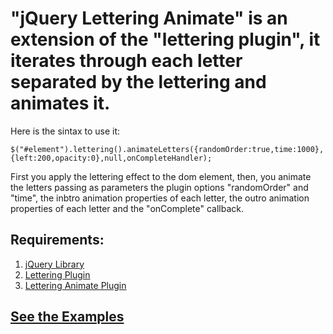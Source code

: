 "jQuery Lettering Animate" is an extension of the "lettering plugin", it iterates through each letter separated by the lettering and animates it.
====================
		
Here is the sintax to use it:
			
```
$("#element").lettering().animateLetters({randomOrder:true,time:1000},{left:200,opacity:0},null,onCompleteHandler);
```
			
First you apply the lettering effect to the dom element, then, you animate the letters passing as parameters the plugin options "randomOrder" and "time", the inbtro animation properties of each letter, the outro animation properties of each letter and the "onComplete" callback.
		
Requirements:
---------------------

1. [jQuery Library]
2. [Lettering Plugin]
3. [Lettering Animate Plugin]
		
[jQuery Library]: http://docs.jquery.com/Downloading_jQuery "jQuery Library"
[Lettering Plugin]: http://daverupert.com/2010/09/lettering-js/ "Lettering Plugin"
[Lettering Animate Plugin]: https://github.com/giuliandrimba/jquery-lettering-animate "Lettering Animate Plugin"


[See the Examples]
---------------------

[See the Examples]: http://www.giuliandrimba.com/labs/lettering-animate/ "See the examples"